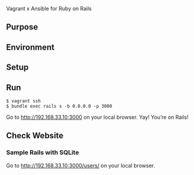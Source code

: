 Vagrant x Ansible for Ruby on Rails

## Purpose


## Environment


## Setup


## Run
```
$ vagrant ssh
$ bundle exec rails s -b 0.0.0.0 -p 3000
```

Go to http://192.168.33.10:3000 on your local browser.
Yay! You’re on Rails!

## Check Website
### Sample Rails with SQLite
Go to http://192.168.33.10:3000/users/ on your local browser.
